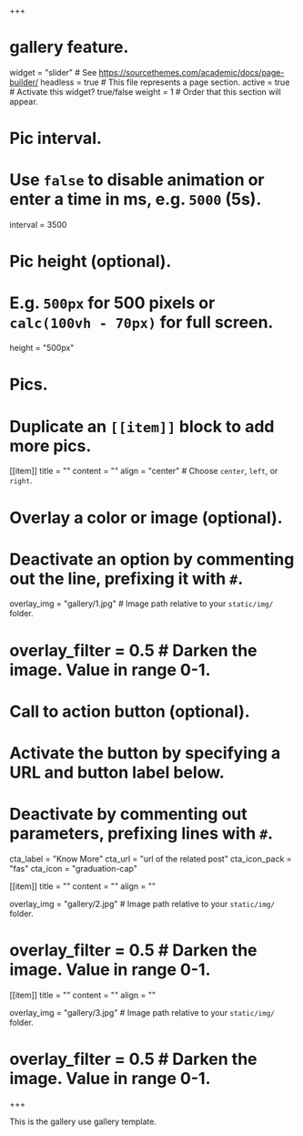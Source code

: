 +++
# gallery feature.
widget = "slider"  # See https://sourcethemes.com/academic/docs/page-builder/
headless = true  # This file represents a page section.
active = true  # Activate this widget? true/false
weight = 1  # Order that this section will appear.

# Pic interval.
# Use `false` to disable animation or enter a time in ms, e.g. `5000` (5s).
interval = 3500

# Pic height (optional).
# E.g. `500px` for 500 pixels or `calc(100vh - 70px)` for full screen.
height = "500px"

# Pics.
# Duplicate an `[[item]]` block to add more pics.
[[item]]
  title = ""
  content = ""
  align = "center"  # Choose `center`, `left`, or `right`.

  # Overlay a color or image (optional).
  #   Deactivate an option by commenting out the line, prefixing it with `#`.
  overlay_img = "gallery/1.jpg"  # Image path relative to your `static/img/` folder.
  # overlay_filter = 0.5  # Darken the image. Value in range 0-1.

  # Call to action button (optional).
  #   Activate the button by specifying a URL and button label below.
  #   Deactivate by commenting out parameters, prefixing lines with `#`.
  cta_label = "Know More"
  cta_url = "url of the related post"
  cta_icon_pack = "fas"
  cta_icon = "graduation-cap"

[[item]]
  title = ""
  content = ""
  align = ""

  overlay_img = "gallery/2.jpg"  # Image path relative to your `static/img/` folder.
  # overlay_filter = 0.5  # Darken the image. Value in range 0-1.

[[item]]
  title = ""
  content = ""
  align = ""

  overlay_img = "gallery/3.jpg"  # Image path relative to your `static/img/` folder.
  # overlay_filter = 0.5  # Darken the image. Value in range 0-1.

+++


This is the gallery use gallery template.
